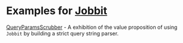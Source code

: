 # Examples for [Jobbit](https://github.com/elbow-jason/jobbit)

[QueryParamsScrubber](lib/jobbit_examples/query_params_scrubber) - A exhibition of the value proposition of using `Jobbit` by building a strict query string parser.


